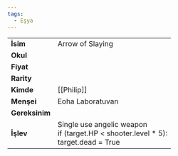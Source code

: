 ```yaml
---
tags:
  - Eşya
---  
```

  
  
  
|  |  |  
|---|---|  
| **İsim** | Arrow of Slaying|  
| **Okul** | |  
| **Fiyat** | |  
| **Rarity** | |  
| **Kimde** | [[Philip]]|  
| **Menşei** | Eoha Laboratuvarı|  
| **Gereksinim** | |  
| **İşlev** | Single use angelic weapon<br>if (target.HP < shooter.level * 5):<br>    target.dead = True|  
  
  
